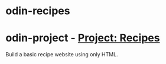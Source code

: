 # odin-recipes

# odin-project - [Project: Recipes](https://www.theodinproject.com/lessons/foundations-recipes)

Build a basic recipe website using only HTML.